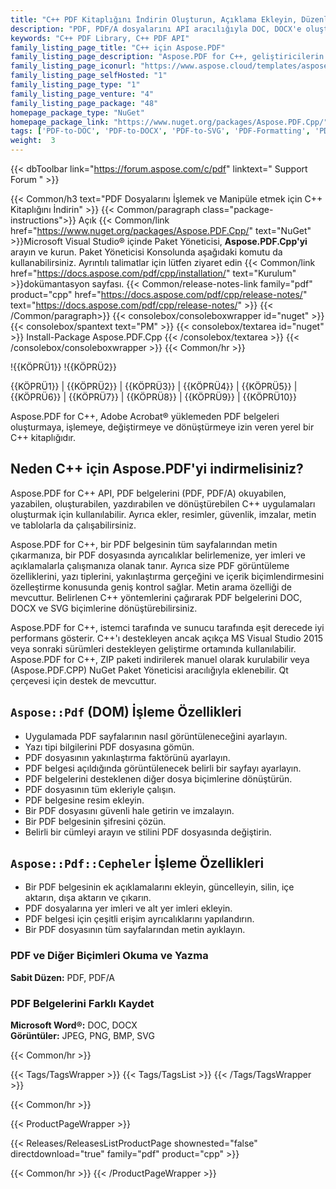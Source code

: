 ```yaml
---
title: "C++ PDF Kitaplığını İndirin Oluşturun, Açıklama Ekleyin, Düzenle | Aspose.PDF"
description: "PDF, PDF/A dosyalarını API aracılığıyla DOC, DOCX'e oluşturmak, düzenlemek, işlemek ve dönüştürmek için PDF C++ DLL Sınıf Kitaplığını indirin. Görüntüleri, güvenliği, imzaları, metni, tabloları destekler."
keywords: "C++ PDF Library, C++ PDF API"
family_listing_page_title: "C++ için Aspose.PDF"
family_listing_page_description: "Aspose.PDF for C++, geliştiricilerin C++ uygulamalarına PDF işleme yetenekleri eklemelerini sağlayan yerel bir C++ kitaplığıdır. Kitaplık, PDF dosyalarının oluşturulması, form işleme, metin ve sayfa işleme, ek açıklamaların yönetimi, ekler, yer imleri, özel yazı tipi işleme ve çok daha fazlasını içeren çok çeşitli belge işleme görevlerini gerçekleştirmeye izin verir."
family_listing_page_iconurl: "https://www.aspose.cloud/templates/aspose/App_Themes/V3/images/pdf/272x272/aspose_pdf-for-cpp.png"
family_listing_page_selfHosted: "1"
family_listing_page_type: "1"
family_listing_page_venture: "4"
family_listing_page_package: "48"
homepage_package_type: "NuGet"
homepage_package_link: "https://www.nuget.org/packages/Aspose.PDF.Cpp/"
tags: ['PDF-to-DOC', 'PDF-to-DOCX', 'PDF-to-SVG', 'PDF-Formatting', 'PDF-Metadata', 'PDF-Attachment', 'PDF-Images', 'PDF-Encryption', 'PDF-Decryption', 'Search-PDF', 'PDF-Table', 'PDF-Annotations', 'PDF-Bookmarks', 'PDF-Security', 'PDF-Signature', 'PDF-Text-Extraction', 'PDF-to-Image', 'PDF-to-PNG', 'PDF-to-JPEG', 'PDF-to-BMP']
weight:  3
---
```


{{< dbToolbar link="https://forum.aspose.com/c/pdf" linktext=" Support Forum " >}}

{{< Common/h3 text="PDF Dosyalarını İşlemek ve Manipüle etmek için C++ Kitaplığını İndirin"  >}}
{{< Common/paragraph class="package-instructions">}}
Açık
{{< Common/link href="https://www.nuget.org/packages/Aspose.PDF.Cpp/" text="NuGet"  >}}Microsoft Visual Studio® içinde Paket Yöneticisi, <b>Aspose.PDF.Cpp'yi</b> arayın ve kurun. Paket Yöneticisi Konsolunda aşağıdaki komutu da kullanabilirsiniz. Ayrıntılı talimatlar için lütfen ziyaret edin
{{< Common/link href="https://docs.aspose.com/pdf/cpp/installation/" text="Kurulum"  >}}dokümantasyon sayfası.
{{< Common/release-notes-link family="pdf" product="cpp" href="https://docs.aspose.com/pdf/cpp/release-notes/" text="https://docs.aspose.com/pdf/cpp/release-notes/"  >}}
{{< /Common/paragraph>}}
{{< consolebox/consoleboxwrapper id="nuget" >}}
       {{< consolebox/spantext text="PM" >}}
       {{< consolebox/textarea id="nuget" >}} Install-Package Aspose.PDF.Cpp {{< /consolebox/textarea >}}
{{< /consolebox/consoleboxwrapper >}}
{{< Common/hr >}}

!{{KÖPRÜ1}} !{{KÖPRÜ2}}

{{KÖPRÜ1}} | {{KÖPRÜ2}} | {{KÖPRÜ3}} | {{KÖPRÜ4}} | {{KÖPRÜ5}} | {{KÖPRÜ6}} | {{KÖPRÜ7}} | {{KÖPRÜ8}} | {{KÖPRÜ9}} | {{KÖPRÜ10}}

Aspose.PDF for C++, Adobe Acrobat® yüklemeden PDF belgeleri oluşturmaya, işlemeye, değiştirmeye ve dönüştürmeye izin veren yerel bir C++ kitaplığıdır.

## Neden C++ için Aspose.PDF'yi indirmelisiniz?

Aspose.PDF for C++ API, PDF belgelerini (PDF, PDF/A) okuyabilen, yazabilen, oluşturabilen, yazdırabilen ve dönüştürebilen C++ uygulamaları oluşturmak için kullanılabilir. Ayrıca ekler, resimler, güvenlik, imzalar, metin ve tablolarla da çalışabilirsiniz.

Aspose.PDF for C++, bir PDF belgesinin tüm sayfalarından metin çıkarmanıza, bir PDF dosyasında ayrıcalıklar belirlemenize, yer imleri ve açıklamalarla çalışmanıza olanak tanır. Ayrıca size PDF görüntüleme özelliklerini, yazı tiplerini, yakınlaştırma gerçeğini ve içerik biçimlendirmesini özelleştirme konusunda geniş kontrol sağlar. Metin arama özelliği de mevcuttur. Belirlenen C++ yöntemlerini çağırarak PDF belgelerini DOC, DOCX ve SVG biçimlerine dönüştürebilirsiniz.

Aspose.PDF for C++, istemci tarafında ve sunucu tarafında eşit derecede iyi performans gösterir. C++'ı destekleyen ancak açıkça MS Visual Studio 2015 veya sonraki sürümleri destekleyen geliştirme ortamında kullanılabilir. Aspose.PDF for C++, ZIP paketi indirilerek manuel olarak kurulabilir veya (Aspose.PDF.CPP) NuGet Paket Yöneticisi aracılığıyla eklenebilir. Qt çerçevesi için destek de mevcuttur.

## `Aspose::Pdf` (DOM) İşleme Özellikleri

- Uygulamada PDF sayfalarının nasıl görüntüleneceğini ayarlayın.
- Yazı tipi bilgilerini PDF dosyasına gömün.
- PDF dosyasının yakınlaştırma faktörünü ayarlayın.
- PDF belgesi açıldığında görüntülenecek belirli bir sayfayı ayarlayın.
- PDF belgelerini desteklenen diğer dosya biçimlerine dönüştürün.
- PDF dosyasının tüm ekleriyle çalışın.
- PDF belgesine resim ekleyin.
- Bir PDF dosyasını güvenli hale getirin ve imzalayın.
- Bir PDF belgesinin şifresini çözün.
- Belirli bir cümleyi arayın ve stilini PDF dosyasında değiştirin.

## `Aspose::Pdf::Cepheler` İşleme Özellikleri

- Bir PDF belgesinin ek açıklamalarını ekleyin, güncelleyin, silin, içe aktarın, dışa aktarın ve çıkarın.
- PDF dosyalarına yer imleri ve alt yer imleri ekleyin.
- PDF belgesi için çeşitli erişim ayrıcalıklarını yapılandırın.
- Bir PDF dosyasının tüm sayfalarından metin ayıklayın.

### PDF ve Diğer Biçimleri Okuma ve Yazma

**Sabit Düzen:** PDF, PDF/A

### PDF Belgelerini Farklı Kaydet

**Microsoft Word®:** DOC, DOCX\
**Görüntüler:** JPEG, PNG, BMP, SVG

{{< Common/hr >}}

{{< Tags/TagsWrapper >}}
 {{< Tags/TagsList >}}
{{< /Tags/TagsWrapper >}}

{{< Common/hr >}}

{{< ProductPageWrapper >}}
<!-- ReleasesListProductPage-->
   {{< Releases/ReleasesListProductPage shownested="false"  directdownload="true" family="pdf" product="cpp" >}}
<!-- /ReleasesListProductPage-->
{{< Common/hr >}}
{{< /ProductPageWrapper >}}

